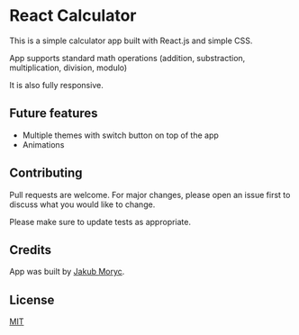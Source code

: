 # React Calculator

This is a simple calculator app built with React.js and simple CSS.

App supports standard math operations (addition, substraction, multiplication, division, modulo)

It is also fully responsive.

## Future features
- Multiple themes with switch button on top of the app
- Animations

## Contributing
Pull requests are welcome. For major changes, please open an issue first to discuss what you would like to change.

Please make sure to update tests as appropriate.

## Credits

App was built by [Jakub Moryc](https://jakubmoryc.github.io/).

## License
[MIT](https://choosealicense.com/licenses/mit/)